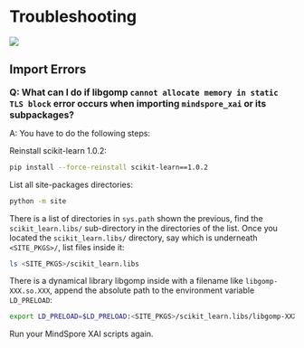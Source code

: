 # Troubleshooting

<a href="https://gitee.com/mindspore/docs/blob/r1.8/docs/xai/docs/source_en/troubleshoot.md" target="_blank"><img src="https://mindspore-website.obs.cn-north-4.myhuaweicloud.com/website-images/r1.8/resource/_static/logo_source.png"></a>

## Import Errors

<font size=3>**Q: What can I do if libgomp `cannot allocate memory in static TLS block` error occurs when importing `mindspore_xai` or its subpackages?**</font>

A: You have to do the following steps:

Reinstall scikit-learn 1.0.2:

```bash
pip install --force-reinstall scikit-learn==1.0.2
```

List all site-packages directories:

```bash
python -m site
```

There is a list of directories in `sys.path` shown the previous, find the `scikit_learn.libs/` sub-directory in the directories of the list.
Once you located the `scikit_learn.libs/` directory, say which is underneath `<SITE_PKGS>/`, list files inside it:

```bash
ls <SITE_PKGS>/scikit_learn.libs
```

There is a dynamical library libgomp inside with a filename like `libgomp-XXX.so.XXX`, append the absolute path to the environment variable `LD_PRELOAD`:

```bash
export LD_PRELOAD=$LD_PRELOAD:<SITE_PKGS>/scikit_learn.libs/libgomp-XXX.so.XXX
```

Run your MindSpore XAI scripts again.
